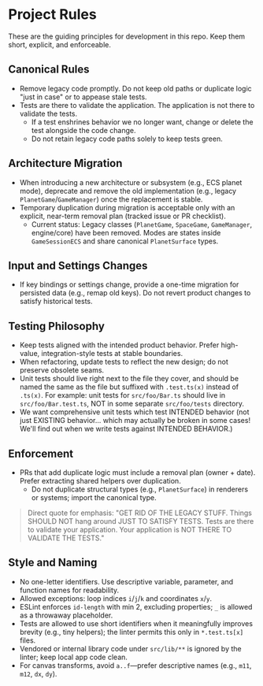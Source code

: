 # Project Rules

These are the guiding principles for development in this repo. Keep them short, explicit, and enforceable.

## Canonical Rules

- Remove legacy code promptly. Do not keep old paths or duplicate logic "just in case" or to appease stale tests.
- Tests are there to validate the application. The application is not there to validate the tests.
  - If a test enshrines behavior we no longer want, change or delete the test alongside the code change.
  - Do not retain legacy code paths solely to keep tests green.

## Architecture Migration

- When introducing a new architecture or subsystem (e.g., ECS planet mode), deprecate and remove the old implementation (e.g., legacy `PlanetGame`/`GameManager`) once the replacement is stable.
- Temporary duplication during migration is acceptable only with an explicit, near-term removal plan (tracked issue or PR checklist).
  - Current status: Legacy classes (`PlanetGame`, `SpaceGame`, `GameManager`, engine/core) have been removed. Modes are states inside `GameSessionECS` and share canonical `PlanetSurface` types.

## Input and Settings Changes

- If key bindings or settings change, provide a one-time migration for persisted data (e.g., remap old keys). Do not revert product changes to satisfy historical tests.

## Testing Philosophy

- Keep tests aligned with the intended product behavior. Prefer high-value, integration-style tests at stable boundaries.
- When refactoring, update tests to reflect the new design; do not preserve obsolete seams.
- Unit tests should live right next to the file they cover, and should be named the same as the file but suffixed with `.test.ts(x)` instead of `.ts(x)`. For example: unit tests for `src/foo/Bar.ts` should live in `src/foo/Bar.test.ts`, NOT in some separate `src/foo/tests` directory.
- We want comprehensive unit tests which test INTENDED behavior (not just EXISTING behavior... which may actually be broken in some cases! We'll find out when we write tests against INTENDED BEHAVIOR.)

## Enforcement

- PRs that add duplicate logic must include a removal plan (owner + date). Prefer extracting shared helpers over duplication.
  - Do not duplicate structural types (e.g., `PlanetSurface`) in renderers or systems; import the canonical type.

> Direct quote for emphasis: "GET RID OF THE LEGACY STUFF. Things SHOULD NOT hang around JUST TO SATISFY TESTS. Tests are there to validate your application. Your application is NOT THERE TO VALIDATE THE TESTS."

## Style and Naming

- No one-letter identifiers. Use descriptive variable, parameter, and function names for readability.
- Allowed exceptions: loop indices `i`/`j`/`k` and coordinates `x`/`y`.
- ESLint enforces `id-length` with min 2, excluding properties; `_` is allowed as a throwaway placeholder.
- Tests are allowed to use short identifiers when it meaningfully improves brevity (e.g., tiny helpers); the linter permits this only in `*.test.ts[x]` files.
- Vendored or internal library code under `src/lib/**` is ignored by the linter; keep local app code clean.
- For canvas transforms, avoid `a..f`—prefer descriptive names (e.g., `m11`, `m12`, `dx`, `dy`).
